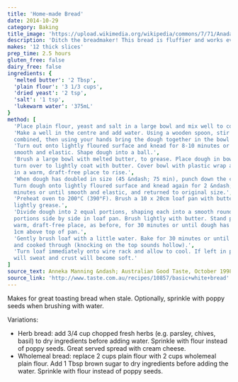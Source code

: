 ```yaml
---
title: 'Home-made Bread'
date: 2014-10-29
category: Baking
title_image: 'https://upload.wikimedia.org/wikipedia/commons/7/71/Anadama_bread_(1).jpg'
description: 'Ditch the breadmaker! This bread is fluffier and works every time'
makes: '12 thick slices'
prep_time: 2.5 hours
gluten_free: false
dairy_free: false
ingredients: {
  'melted butter': '2 Tbsp',
  'plain flour': '3 1/3 cups',
  'dried yeast': '2 tsp',
  'salt': '1 tsp',
  'lukewarm water': '375mL'
}
method: [
  'Place plain flour, yeast and salt in a large bowl and mix well to combine.',
  'Make a well in the centre and add water. Using a wooden spoon, stir until
  combined, then using your hands bring the dough together in the bowl',
  'Turn out onto lightly floured surface and knead for 8-10 minutes or until
  smooth and elastic. Shape dough into a ball.',
  'Brush a large bowl with melted butter, to grease. Place dough in bowl and
  turn over to lightly coat with butter. Cover bowl with plastic wrap and place
  in a warm, draft-free place to rise.',
  'When dough has doubled in size (45 &ndash; 75 min), punch down the centre.
  Turn dough onto lightly floured surface and knead again for 2 &ndash; 3
  minutes or until smooth and elastic, and returned to original size.',
  'Preheat oven to 200°C (390°F). Brush a 10 x 20cm loaf pan with butter to
  lightly grease.',
  'Divide dough into 2 equal portions, shaping each into a smooth round. Place
  portions side by side in loaf pan. Brush lightly with butter. Stand pan in a
  warm, draft-free place, as before, for 30 minutes or until dough has risen
  1cm above top of pan.',
  'Gently brush loaf with a little water. Bake for 30 minutes or until golden
  and cooked through (knocking on the top sounds hollow).',
  'Turn loaf immediately onto wire rack and allow to cool. If left in pan, loaf
  will sweat and crust will become soft.'
]
source_text: Anneka Manning &ndash; Australian Good Taste, October 1998, Page 70
source_link: 'http://www.taste.com.au/recipes/10857/basic+white+bread'
---
```

Makes for great toasting bread when stale. Optionally, sprinkle with poppy
seeds when brushing with water.

Variations:

 * Herb bread: add 3/4 cup chopped fresh herbs (e.g. parsley, chives, basil)
   to dry ingredients before adding water. Sprinkle with flour instead of poppy
   seeds. Great served spread with cream cheese.
 * Wholemeal bread: replace 2 cups plain flour with 2 cups wholemeal plain
   flour. Add 1 Tbsp brown sugar to dry ingredients before adding the water.
   Sprinkle with flour instead of poppy seeds.
